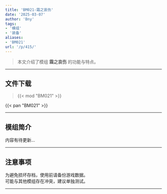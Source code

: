 ```yaml
---
title: 'BM021-霜之哀伤'
date: '2025-03-07'
author: 'Bny'
tags:
- '模组'
- '装备'
aliases:
- 'BM021'
url: '/p/415/'
---
```


> 本文介绍了模组 **霜之哀伤** 的功能与特点。

---

## 文件下载  

> {{< mod "BM021" >}}  

{{< pan "BM021" >}}  

---

## 模组简介

>  
内容有待更新...  

---

## 注意事项

>  
为避免损坏存档，使用前请备份游戏数据。  
可能与其他模组存在冲突，建议单独测试。  

---

